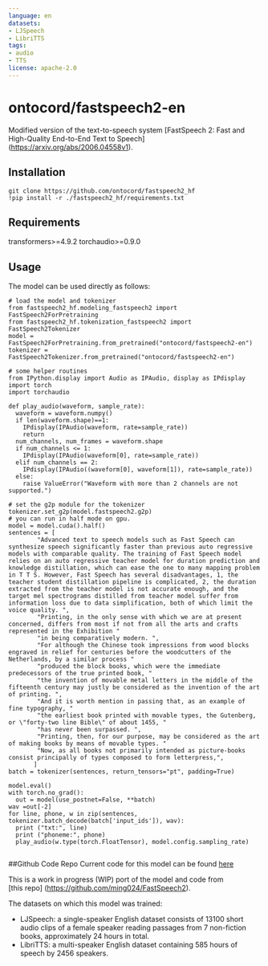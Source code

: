 ```yaml
---
language: en
datasets:
- LJSpeech
- LibriTTS
tags:
- audio
- TTS
license: apache-2.0
---
```

# ontocord/fastspeech2-en
Modified version of the text-to-speech system [FastSpeech 2: Fast and High-Quality End-to-End Text to Speech] (https://arxiv.org/abs/2006.04558v1).
## Installation
```
git clone https://github.com/ontocord/fastspeech2_hf
!pip install -r ./fastspeech2_hf/requirements.txt

```
## Requirements
transformers>=4.9.2
torchaudio>=0.9.0

## Usage
The model can be used directly as follows:

```
# load the model and tokenizer
from fastspeech2_hf.modeling_fastspeech2 import FastSpeech2ForPretraining
from fastspeech2_hf.tokenization_fastspeech2 import FastSpeech2Tokenizer
model = FastSpeech2ForPretraining.from_pretrained("ontocord/fastspeech2-en")
tokenizer = FastSpeech2Tokenizer.from_pretrained("ontocord/fastspeech2-en")

# some helper routines
from IPython.display import Audio as IPAudio, display as IPdisplay
import torch
import torchaudio

def play_audio(waveform, sample_rate):
  waveform = waveform.numpy()
  if len(waveform.shape)==1:
    IPdisplay(IPAudio(waveform, rate=sample_rate))
    return 
  num_channels, num_frames = waveform.shape
  if num_channels <= 1:
    IPdisplay(IPAudio(waveform[0], rate=sample_rate))
  elif num_channels == 2:
    IPdisplay(IPAudio((waveform[0], waveform[1]), rate=sample_rate))
  else:
    raise ValueError("Waveform with more than 2 channels are not supported.")

# set the g2p module for the tokenizer
tokenizer.set_g2p(model.fastspeech2.g2p)
# you can run in half mode on gpu.
model = model.cuda().half()
sentences = [
        "Advanced text to speech models such as Fast Speech can synthesize speech significantly faster than previous auto regressive models with comparable quality. The training of Fast Speech model relies on an auto regressive teacher model for duration prediction and knowledge distillation, which can ease the one to many mapping problem in T T S. However, Fast Speech has several disadvantages, 1, the teacher student distillation pipeline is complicated, 2, the duration extracted from the teacher model is not accurate enough, and the target mel spectrograms distilled from teacher model suffer from information loss due to data simplification, both of which limit the voice quality. ",
        "Printing, in the only sense with which we are at present concerned, differs from most if not from all the arts and crafts represented in the Exhibition "
        "in being comparatively modern. ",
        "For although the Chinese took impressions from wood blocks engraved in relief for centuries before the woodcutters of the Netherlands, by a similar process "
        "produced the block books, which were the immediate predecessors of the true printed book, "
        "the invention of movable metal letters in the middle of the fifteenth century may justly be considered as the invention of the art of printing. ",
        "And it is worth mention in passing that, as an example of fine typography, "
        "the earliest book printed with movable types, the Gutenberg, or \"forty-two line Bible\" of about 1455, "
        "has never been surpassed. ",
        "Printing, then, for our purpose, may be considered as the art of making books by means of movable types. "
        "Now, as all books not primarily intended as picture-books consist principally of types composed to form letterpress,",
       ]
batch = tokenizer(sentences, return_tensors="pt", padding=True)

model.eval()
with torch.no_grad():
  out = model(use_postnet=False, **batch)
wav =out[-2]
for line, phone, w in zip(sentences, tokenizer.batch_decode(batch['input_ids']), wav):
  print ("txt:", line)
  print ("phoneme:", phone)
  play_audio(w.type(torch.FloatTensor), model.config.sampling_rate)


```

##Github Code Repo 
Current code for this model can be found [here](https://github.com/ontocord/fastspeech2_hf)

This is a work in progress (WIP) port of the model and code from  
[this repo] (https://github.com/ming024/FastSpeech2).

The datasets on which this model was trained:
- LJSpeech: a single-speaker English dataset consists of 13100 short audio clips of a female speaker reading passages from 7 non-fiction books, approximately 24 hours in total.
- LibriTTS: a multi-speaker English dataset containing 585 hours of speech by 2456 speakers.

